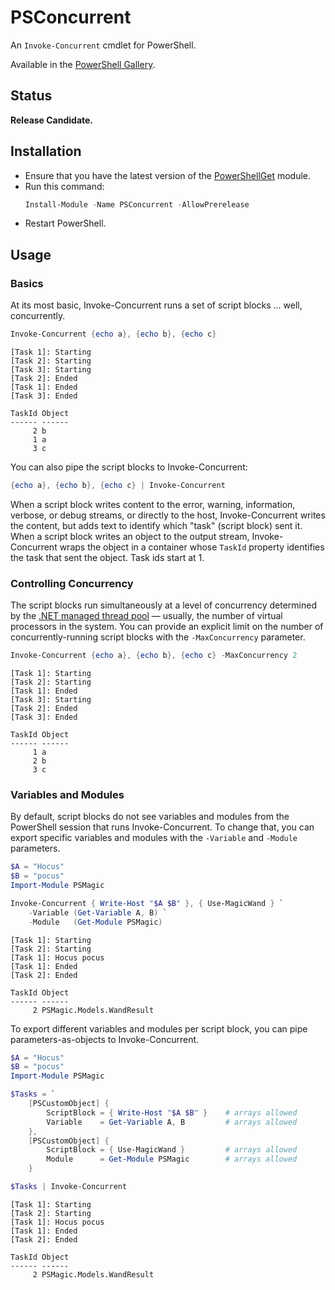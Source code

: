 # PSConcurrent

An `Invoke-Concurrent` cmdlet for PowerShell.

Available in the [PowerShell Gallery](https://www.powershellgallery.com/packages/PSConcurrent).

## Status

**Release Candidate.**

## Installation

* Ensure that you have the latest version of the
  [PowerShellGet](https://docs.microsoft.com/en-us/powershell/gallery/psget/get_psget_module)
  module.
* Run this command:
  ```powershell
  Install-Module -Name PSConcurrent -AllowPrerelease
  ```
* Restart PowerShell.

## Usage

### Basics

At its most basic, Invoke-Concurrent runs a set of script blocks ... well,
concurrently.

```powershell
Invoke-Concurrent {echo a}, {echo b}, {echo c}
```
```
[Task 1]: Starting
[Task 2]: Starting
[Task 3]: Starting
[Task 2]: Ended
[Task 1]: Ended
[Task 3]: Ended

TaskId Object
------ ------
     2 b
     1 a
     3 c
```

You can also pipe the script blocks to Invoke-Concurrent:

```powershell
{echo a}, {echo b}, {echo c} | Invoke-Concurrent
```

When a script block writes content to the error, warning, information, verbose,
or debug streams, or directly to the host, Invoke-Concurrent writes the content,
but adds text to identify which "task" (script block) sent it.  When a script
block writes an object to the output stream, Invoke-Concurrent wraps the object
in a container whose `TaskId` property identifies the task that sent the object.
Task ids start at 1.

### Controlling Concurrency

The script blocks run simultaneously at a level of concurrency determined by the
[.NET managed thread pool](https://docs.microsoft.com/en-us/dotnet/standard/threading/the-managed-thread-pool)
— usually, the number of virtual processors in the system.  You can provide an
explicit limit on the number of concurrently-running script blocks with the
`-MaxConcurrency` parameter.

```powershell
Invoke-Concurrent {echo a}, {echo b}, {echo c} -MaxConcurrency 2
```
```
[Task 1]: Starting
[Task 2]: Starting
[Task 1]: Ended
[Task 3]: Starting
[Task 2]: Ended
[Task 3]: Ended

TaskId Object
------ ------
     1 a
     2 b
     3 c
```

### Variables and Modules

By default, script blocks do not see variables and modules from the PowerShell
session that runs Invoke-Concurrent.  To change that, you can export specific
variables and modules with the `-Variable` and `-Module` parameters.

```powershell
$A = "Hocus"
$B = "pocus"
Import-Module PSMagic

Invoke-Concurrent { Write-Host "$A $B" }, { Use-MagicWand } `
    -Variable (Get-Variable A, B) `
    -Module   (Get-Module PSMagic)
```
```
[Task 1]: Starting
[Task 2]: Starting
[Task 1]: Hocus pocus
[Task 1]: Ended
[Task 2]: Ended

TaskId Object
------ ------
     2 PSMagic.Models.WandResult
```

To export different variables and modules per script block, you can pipe parameters-as-objects to Invoke-Concurrent.

```powershell
$A = "Hocus"
$B = "pocus"
Import-Module PSMagic

$Tasks = `
    [PSCustomObject] {
        ScriptBlock = { Write-Host "$A $B" }    # arrays allowed
        Variable    = Get-Variable A, B         # arrays allowed
    },
    [PSCustomObject] {
        ScriptBlock = { Use-MagicWand }         # arrays allowed
        Module      = Get-Module PSMagic        # arrays allowed
    }

$Tasks | Invoke-Concurrent
```
```
[Task 1]: Starting
[Task 2]: Starting
[Task 1]: Hocus pocus
[Task 1]: Ended
[Task 2]: Ended

TaskId Object
------ ------
     2 PSMagic.Models.WandResult
```

